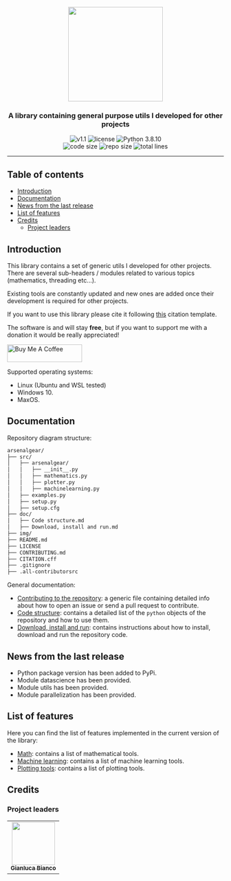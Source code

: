 <p align="center"><img src="https://github.com/JustWhit3/arsenalgear-py/blob/main/img/logo.svg" height=220></p>

<h3 align="center">A library containing general purpose utils I developed for other projects</h3>
<p align="center">
    <img title="v1.1" alt="v1.1" src="https://img.shields.io/badge/version-v1.1-informational?style=flat-square"
    <a href="LICENSE">
        <img title="MIT License" alt="license" src="https://img.shields.io/badge/license-MIT-informational?style=flat-square">
    </a>
	<img title="Python 3.8.10" alt="Python 3.8.10" src="https://img.shields.io/badge/Python-3.8.10-informational?style=flat-square"><br>
	<img title="Code size" alt="code size" src="https://img.shields.io/github/languages/code-size/JustWhit3/arsenalgear-py?color=red">
	<img title="Repo size" alt="repo size" src="https://img.shields.io/github/repo-size/JustWhit3/arsenalgear-py?color=red">
	<img title="Lines of code" alt="total lines" src="https://img.shields.io/tokei/lines/github/JustWhit3/arsenalgear-py?color=red">

***

## Table of contents

- [Introduction](#introduction)
- [Documentation](#documentation)
- [News from the last release](#news-from-the-last-release)
- [List of features](#list-of-features)
- [Credits](#credits)
  - [Project leaders](#project-leaders)

## Introduction

This library contains a set of generic utils I developed for other projects. There are several sub-headers / modules related to various topics (mathematics, threading etc...).

Existing tools are constantly updated and new ones are added once their development is required for other projects.

If you want to use this library please cite it following [this](https://github.com/JustWhit3/arsenalgear/blob/main/CITATION.cff) citation template.

The software is and will stay **free**, but if you want to support me with a donation it would be really appreciated!

<a href="https://www.buymeacoffee.com/JustWhit33" target="_blank"><img src="https://cdn.buymeacoffee.com/buttons/default-orange.png" alt="Buy Me A Coffee" height="41" width="174"></a>

Supported operating systems:

- Linux (Ubuntu and WSL tested)
- Windows 10.
- MaxOS.

## Documentation

Repository diagram structure:

```txt
arsenalgear/
├── src/
│   ├── arsenalgear/
│   │   ├── __init__.py
│   │   ├── mathematics.py
│   │   ├── plotter.py
│   │   ├── machinelearning.py
│   ├── examples.py
│   ├── setup.py
│   ├── setup.cfg
├── doc/
│   ├── Code structure.md
│   ├── Download, install and run.md
├── img/
├── README.md
├── LICENSE
├── CONTRIBUTING.md
├── CITATION.cff
├── .gitignore
├── .all-contributorsrc
```

General documentation:

- [Contributing to the repository](https://github.com/JustWhit3/arsenalgear-py/blob/main/doc/Contributing.md): a generic file containing detailed info about how to open an issue or send a pull request to contribute.
- [Code structure](https://github.com/JustWhit3/arsenalgear-py/blob/main/doc/Code%20structure.md): contains a detailed list of the `python` objects of the repository and how to use them.
- [Download, install and run](https://github.com/JustWhit3/arsenalgear-py/blob/main/doc/Download%2C%20install%20and%20run.md): contains instructions about how to install, download and run the repository code.

## News from the last release

- Python package version has been added to PyPi.
- Module datascience has been provided.
- Module utils has been provided.
- Module parallelization has been provided.

## List of features

Here you can find the list of features implemented in the current version of the library:

- [Math](https://github.com/JustWhit3/arsenalgear-py/blob/main/src/arsenalgear-py/mathematics.hpp): contains a list of mathematical tools.
- [Machine learning](https://github.com/JustWhit3/arsenalgear-py/blob/main/src/arsenalgear-py/machinelearning.hpp): contains a list of machine learning tools.
- [Plotting tools](https://github.com/JustWhit3/arsenalgear-py/blob/main/src/arsenalgear-py/plotter.hpp): contains a list of plotting tools.

## Credits

### Project leaders

<table>
  <tr>
    <td align="center"><a href="https://justwhit3.github.io/"><img src="https://avatars.githubusercontent.com/u/48323961?v=4" width="100px;" alt=""/><br /><sub><b>Gianluca Bianco</b></sub></a></td>
  </tr>
</table>

<!-- ALL-CONTRIBUTORS-LIST:START - Do not remove or modify this section -->

<!-- ALL-CONTRIBUTORS-LIST:END -->
